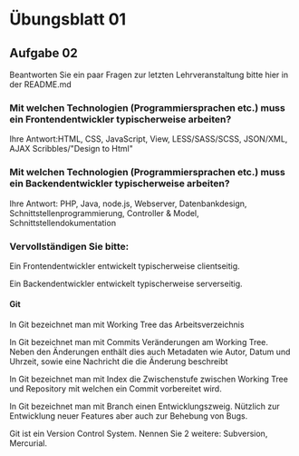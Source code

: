 # Übungsblatt 01

## Aufgabe 02

Beantworten Sie ein paar Fragen zur letzten Lehrveranstaltung bitte hier in der README.md

### Mit welchen Technologien (Programmiersprachen etc.) muss ein Frontendentwickler typischerweise arbeiten?

Ihre Antwort:HTML, CSS, JavaScript, View, LESS/SASS/SCSS, JSON/XML, AJAX Scribbles/"Design to Html"

### Mit welchen Technologien (Programmiersprachen etc.) muss ein Backendentwickler typischerweise arbeiten?

Ihre Antwort: PHP, Java, node.js, Webserver, Datenbankdesign, Schnittstellenprogrammierung, Controller & Model, Schnittstellendokumentation

### Vervollständigen Sie bitte:

Ein Frontendentwickler entwickelt typischerweise clientseitig.

Ein Backendentwickler entwickelt typischerweise serverseitig.

#### Git

In Git bezeichnet man mit Working Tree das Arbeitsverzeichnis

In Git bezeichnet man mit Commits Veränderungen am Working Tree. Neben den Änderungen enthält dies auch Metadaten wie Autor, Datum und Uhrzeit, sowie eine Nachricht die die Änderung beschreibt

In Git bezeichnet man mit Index die Zwischenstufe zwischen Working Tree und Repository mit welchen ein Commit vorbereitet wird.

In Git bezeichnet man mit Branch einen Entwicklungszweig. Nützlich zur Entwicklung neuer Features aber auch zur Behebung von Bugs.

Git ist ein Version Control System. Nennen Sie 2 weitere: Subversion, Mercurial.


